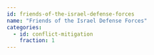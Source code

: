 ```yaml
---
id: friends-of-the-israel-defense-forces
name: "Friends of the Israel Defense Forces"
categories:
  - id: conflict-mitigation
    fraction: 1
--- 
```


